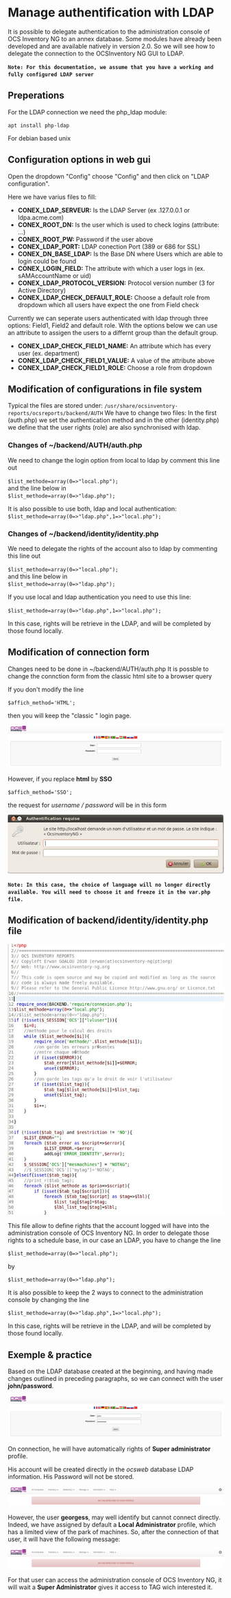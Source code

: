 # Manage authentification with LDAP

It is possible to delegate authentication to the administration console of OCS Inventory NG to an annex
database. Some modules have already been developed and are available natively in version 2.0. So we will
see how to delegate the connection to the OCSInventory NG GUI to LDAP.

**`Note: For this documentation, we assume that you have a working and fully configured LDAP server`**

## Preperations
For the LDAP connection we need the php_ldap module:
``` 
apt install php-ldap
```
For debian based unix

## Configuration options in web gui
Open the dropdown "Config" choose "Config" and then click on "LDAP configuration".

Here we have varius files to fill:
+ **CONEX_LDAP_SERVEUR:** Is the LDAP Server (ex .127.0.0.1 or ldpa.acme.com)
+ **CONEX_ROOT_DN:** Is the user which is used to check logins (attribute: ...)
+ **CONEX_ROOT_PW:** Password if the user above
+ **CONEX_LDAP_PORT:** LDAP conection Port (389 or 686 for SSL)
+ **CONEX_DN_BASE_LDAP:** Is the Base DN where Users which are able to login could be found
+ **CONEX_LOGIN_FIELD:** The attribute with which a user logs in (ex. sAMAccountName or uid)
+ **CONEX_LDAP_PROTOCOL_VERSION:** Protocol version number (3 for Active Directory)
+ **CONEX_LDAP_CHECK_DEFAULT_ROLE:** Choose a default role from dropdown which all users have expect the one from Field check

Currently we can seperate users authenticated with ldap through three options: Field1, Field2 and default role. With the options below we can use an attribute to assigen the users to a differnt group than the default group.
+ **CONEX_LDAP_CHECK_FIELD1_NAME:** An attribute which has every user (ex. department)
+ **CONEX_LDAP_CHECK_FIELD1_VALUE:** A value of the attribute above 
+ **CONEX_LDAP_CHECK_FIELD1_ROLE:** Choose a role from dropdown


## Modification of configurations in file system
Typical the files are stored under: ```/usr/share/ocsinventory-reports/ocsreports/backend/AUTH```
We have to change two files: In the first (auth.php) we set the authentication method and in the other (identity.php) we define that the user rights (role) are also synchronised with ldap.

### Changes of ~/backend/AUTH/auth.php
We need to change the login option from local to ldap by comment this line out 

`$list_methode=array(0=>"local.php");`       
and the line below in        
`$list_methode=array(0=>"ldap.php");`      

It is also possible to use both, ldap and local authentication:                
`$list_methode=array(0=>"ldap.php",1=>"local.php");`    

### Changes of ~/backend/identity/identity.php
We need to delegate the rights of the account also to ldap by commenting this line out

`$list_methode=array(0=>"local.php");`      
and this line below in      
`$list_methode=array(0=>"ldap.php");`     

If you use local and ldap authentication you need to use this line:

`$list_methode=array(0=>"ldap.php",1=>"local.php");`

In this case, rights will be retrieve in the LDAP, and will be completed by those found locally.


## Modification of connection form
Changes need to be done in ~/backend/AUTH/auth.php
It is possble to change the connction form from the classic html site to a browser query

If you don't modify the line

    $affich_method='HTML';

then you will keep the "classic " login page.

![ocsreport's homesecreen](../../img/server/reports/ldap_5.png)

However, if you replace **html** by **SSO**

    $affich_method='SSO';

the request for _username / password_ will be in this form

![connection's id and pw](../../img/server/reports/ldap_6.jpg)

**`Note: In this case, the choice of language will no longer directly available.
You will need to choose it and freeze it in the var.php file.`**

## Modification of backend/identity/identity.php file

![modification of auth.php](../../img/server/reports/ldap_7.jpg)

This file allow to define rights that the account logged will have into the administration console of
OCS Inventory NG. In order to delegate those rights to a schedule base, in our case an LDAP,
you have to change the line

    $list_methode=array(0=>"local.php");

by

    $list_methode=array(0=>"ldap.php");

It is also possible to keep the 2 ways to connect to the administration console by changing the line

    $list_methode=array(0=>"ldap.php",1=>"local.php");

In this case, rights will be retrieve in the LDAP, and will be completed by those found locally.

## Exemple & practice

Based on the LDAP database created at the beginning, and having made changes outlined in
preceding paragraphs, so we can connect with the user **john/password**.

![john connection](../../img/server/reports/ldap_8.png)

On connection, he will have automatically rights of **Super administrator** profile.

His account will be created directly in the _ocsweb_ database LDAP information. His Password will
not be stored.

![users](../../img/server/reports/ldap_9.png)

However, the user **georgess**, may well identify but cannot connect directly. Indeed, we have assigned by
default a **Local Administrator** profile, which has a limited view of the park of machines.
So, after the connection of that user, it will have the following message:

![users](../../img/server/reports/ldap_9.png)

For that user can access the administration console of OCS Inventory NG, it will wait a
**Super Administrator** gives it access to TAG wich interested it.

